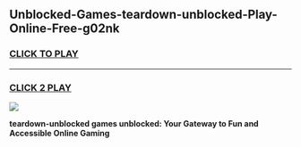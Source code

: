 
## Unblocked-Games-teardown-unblocked-Play-Online-Free-g02nk
<h3>
<a href="https://premium76.site?title=teardown-unblocked&ref=26A">CLICK TO PLAY</a></h3>
<hr>

<h3>
<a href="https://premium76.site?title=teardown-unblocked&ref=26A">CLICK 2 PLAY</a>
  
</h3>

<a href="https://premium76.site?title=teardown-unblocked&ref=26A"><img src="https://clearcache.store/games.png"></a>


**teardown-unblocked games unblocked: Your Gateway to Fun and Accessible Online Gaming**
